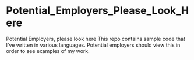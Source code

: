 # Potential_Employers_Please_Look_Here
Potential Employers, please look here This repo contains sample code that I've written in various languages. Potential employers should view this in order to see examples of my work.
